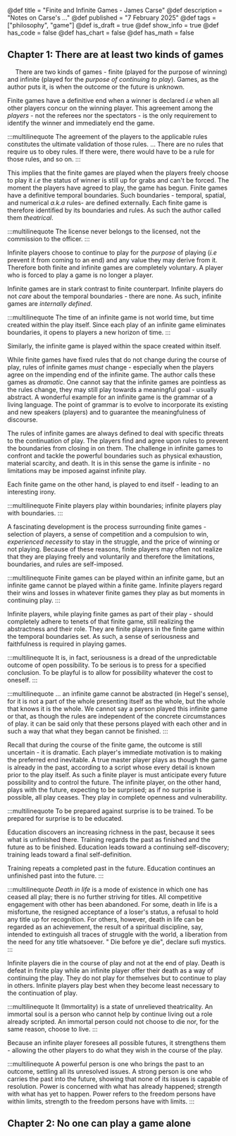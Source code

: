 @def title = "Finite and Infinite Games - James Carse"
@def description = "Notes on Carse's ..."
@def published = "7 February 2025"
@def tags = ["philosophy", "game"]
@def is_draft = true
@def show_info = true
@def has_code = false
@def has_chart = false
@def has_math = false


## Chapter 1: There are at least two kinds of games

&emsp; There are two kinds of games - finite (played for the purpose of winning) and infinite (played for the *purpose of continuing to play*). Games, as the author puts it, is when the outcome or the future is unknown.

Finite games have a definitive end when a winner is declared *i.e* when all other players concur on the winning player. This agreement among the *players* - not the referees nor the spectators - is the only requirement to identify the winner and immediately end the game.

:::multilinequote
The agreement of the players to the applicable rules constitutes the ultimate validation of those rules. ... There are no rules that require us to obey rules. If there were, there would have to be a rule for those rules, and so on.
:::

This implies that the finite games are played when the players freely choose to play it *i.e* the status of winner is still up for grabs and can't be forced. The moment the players have agreed to play, the game has begun. Finite games have a definitive temporal boundaries. Such boundaries - temporal, spatial, and numerical *a.k.a* rules- are defined externally. Each finite game is therefore identified by its boundaries and rules. As such the author called them *theatrical*.

:::multilinequote
The license never belongs to the licensed, not the commission to the officer.
:::

Infinite players choose to continue to play for the *purpose* of playing (*i.e* prevent it from coming to an end) and any value they may derive from it. Therefore both finite and infinite games are completely voluntary. A player who is forced to play a game is no longer a player.

Infinite games are in stark contrast to finite counterpart. Infinite players do not *care* about the temporal boundaries - there are none. As such, infinite games are *internally defined*.

:::multilinequote
The time of an infinite game is not world time, but time created within the play itself. Since each play of an infinite game eliminates boundaries, it opens to players a new horizon of time.
:::

Similarly, the infinite game is played within the space created within itself.

While finite games have fixed rules that do not change during the course of play, rules of infinite games *must* change - especially when the players agree on the impending end of the infinite game. The author calls these games as *dramatic*. One cannot say that the infinite games are pointless as the rules change, they may still play towards a meaningful goal - usually abstract. A wonderful example for an infinite game is the grammar of a living language. The point of grammar is to evolve to incorporate its existing and new speakers (players) and to guarantee the meaningfulness of discourse.

The rules of infinite games are always defined to deal with specific threats to the continuation of play. The players find and agree upon rules to prevent the boundaries from closing in on them. The challenge in infinite games to confront and tackle the powerful boundaries such as physical exhaustion, material scarcity, and death. It is in this sense the game is infinite - no limitations may be imposed against infinite play.

Each finite game on the other hand, is played to end itself - leading to an interesting irony.

:::multilinequote
Finite players play within boundaries; infinite players play with boundaries.
:::

A fascinating development is the process surrounding finite games - selection of players, a sense of competition and a compulsion to win, *experienced necessity* to stay in the struggle, and the price of winning or not playing. Because of these reasons, finite players may often not realize that they are playing freely and voluntarily and therefore the limitations, boundaries, and rules are self-imposed.

:::multilinequote
Finite games can be played within an infinite game, but an infinite game cannot be played within a finite game. Infinite players regard their wins and losses in whatever finite games they play as but moments in continuing play.
:::

Infinite players, while playing finite games as part of their play - should completely adhere to tenets of that finite game, still realizing the abstractness and their role. They are finite players in the finite game within the temporal boundaries set. As such, a sense of seriousness and faithfulness is required in playing games.


:::multilinequote
It is, in fact, seriousness is a dread of the unpredictable outcome of open possibility. To be serious is to press for a specified conclusion. To be playful is to allow for possibility whatever the cost to oneself.
:::

:::multilinequote
... an infinite game cannot be abstracted (in Hegel's sense), for it is not a part of the whole presenting itself as the whole, but the whole that knows it is the whole. We cannot say a person played this infinite game or that, as though the rules are independent of the concrete circumstances of play. it can be said only that these persons played with each other and in such a way that what they began cannot be finished.
:::

Recall that during the course of the finite game, the outcome is still uncertain - it is dramatic. Each player's immediate motivation is to making the preferred end inevitable. A true master player plays as though the game is already in the past, according to a script whose every detail is known prior to the play itself. As such a finite player is must anticipate every future possibility and to control the future. The infinite player, on the other hand, plays with the future, expecting to be surprised; as if no surprise is possible, all play ceases. They play in complete openness and vulnerability.


:::multilinequote
To be prepared against surprise is to be trained. To be prepared for surprise is to be educated.

Education discovers an increasing richness in the past, because it sees what is unfinished there. Training regards the past as finished and the future as to be finished. Education leads toward a continuing self-discovery; training leads toward a final self-definition.

Training repeats a completed past in the future. Education continues an unfinished past into the future.
:::

:::multilinequote
*Death in life* is a mode of existence in which one has ceased all play; there is no further striving for titles. All competitive engagement with other has been abandoned. For some, death in life is a misfortune, the resigned acceptance of a loser's status, a refusal to hold any title up for recognition. For others, however, death in life can be regarded as an achievement, the result of a spiritual discipline, say, intended to extinguish all traces of struggle with the world, a liberation from the need for any title whatsoever. " Die before ye die", declare sufi mystics.
:::

Infinite players die in the course of play and not at the end of play. Death is defeat in finite play while an infinite player offer their death as a way of continuing the play. They do not play for themselves but to continue to play in others. Infinite players play best when they become least necessary to the continuation of play.

:::multilinequote
It (Immortality) is a state of unrelieved theatricality. An immortal soul is a person who cannot help by continue living out a role already scripted. An immortal person could not choose to die nor, for the same reason, choose to live.
:::

Because an infinite player foresees all possible futures, it strengthens them - allowing the other players to do what they wish in the course of the play.

:::multilinequote
A powerful person is one who brings the past to an outcome, settling all its unresolved issues. A strong person is one who carries the past into the future, showing that none of its issues is capable of resolution. Power is concerned with what has already happened; strength with what has yet to happen. Power refers to the freedom persons have within limits, strength to the freedom persons have with limits.
:::


## Chapter 2: No one can play a game alone
